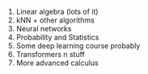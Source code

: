 1. Linear algebra (lots of it)
2. kNN + other algorithms
3. Neural networks
4. Probability and Statistics
5. Some deep learning course probably
6. Transformers n stuff
7. More advanced calculus
